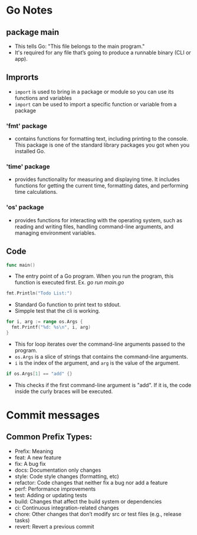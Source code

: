 # Go Notes
## package main
- This tells Go: "This file belongs to the main program."
- It's required for any file that’s going to produce a runnable binary (CLI or app).

## Improrts
- `import` is used to bring in a package or module so you can use its functions and variables
- `import` can be used to import a specific function or variable from a package

### 'fmt' package
- contains functions for formatting text, including printing to the console. This package is one of the standard library packages you got when you installed Go.

### 'time' package
- provides functionality for measuring and displaying time. It includes functions for getting the current time, formatting dates, and performing time calculations.

### 'os' package
- provides functions for interacting with the operating system, such as reading and writing files, handling command-line arguments, and managing environment variables.

## Code
```go
func main()
```
- The entry point of a Go program. When you run the program, this function is executed first. Ex. _go run main.go_

```go
fmt.Println("Todo List:")
```
- Standard Go function to print text to stdout.
- Simpple test that the cli is working.

```go
for i, arg := range os.Args {
  fmt.Printf("%d: %s\n", i, arg)
}
```
- This for loop iterates over the command-line arguments passed to the program.
- `os.Args` is a slice of strings that contains the command-line arguments.
- `i` is the index of the argument, and `arg` is the value of the argument.

```go
if os.Args[1] == "add" {}
```
- This checks if the first command-line argument is "add". If it is, the code inside the curly braces will be executed.



# Commit messages
## Common Prefix Types:
- Prefix:	    Meaning
- feat:	      A new feature
- fix:	      A bug fix
- docs:	      Documentation only changes
- style:	    Code style changes (formatting, etc)
- refactor:	  Code changes that neither fix a bug nor add a feature
- perf:	      Performance improvements
- test:	      Adding or updating tests
- build:	    Changes that affect the build system or dependencies
- ci:	        Continuous integration-related changes
- chore:	    Other changes that don’t modify src or test files (e.g., release tasks)
- revert:	    Revert a previous commit